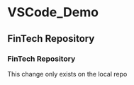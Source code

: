 # VSCode_Demo

## FinTech Repository
### FinTech Repository

This change only exists on the local repo
